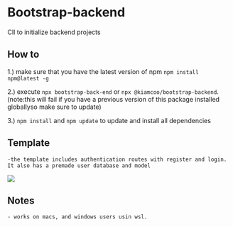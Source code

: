 # Bootstrap-backend
ClI to initialize backend projects

## How to
 1.) make sure that you have the latest version of npm `npm install npm@latest -g`

 2.) execute `npx bootstrap-back-end` or `npx @kiamcoo/bootstrap-backend`.
    (note:this will fail if you have a previous version of this package installed globallyso make sure to update)

 3.) `npm install` and `npm update` to update and install all dependencies

## Template

    -the template includes authentication routes with register and login. It also has a premade user database and model
![](src/img/template.PNG|width=100)

## Notes
    
    - works on macs, and windows users usin wsl. 
